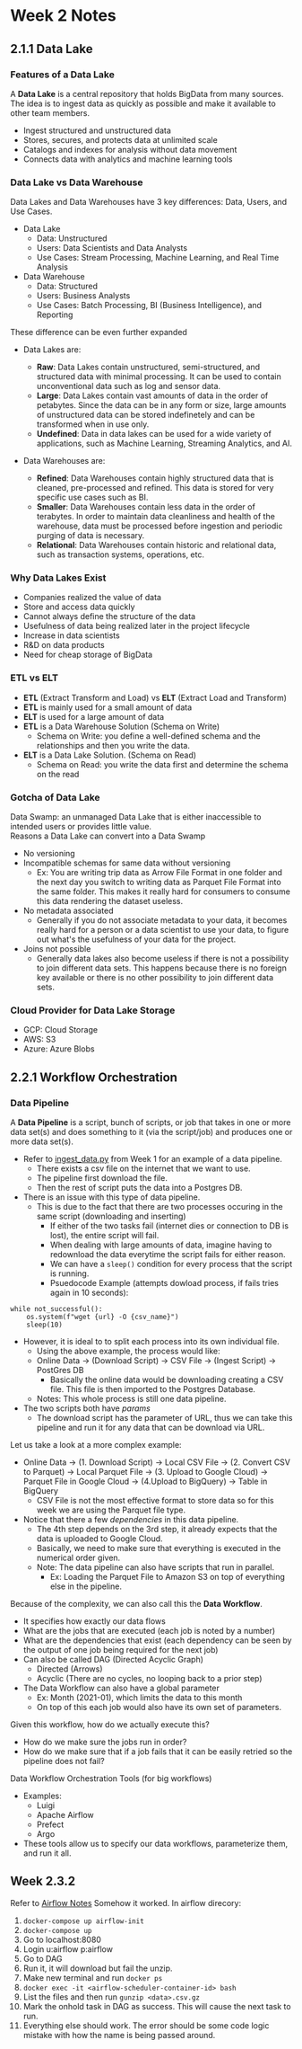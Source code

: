 # Week 2 Notes
## 2.1.1 Data Lake
### Features of a Data Lake
A **Data Lake** is a central repository that holds BigData from many sources. The idea is to ingest data as quickly as possible and make it available to other team members.
- Ingest structured and unstructured data
- Stores, secures, and protects data at unlimited scale
- Catalogs and indexes for analysis without data movement
- Connects data with analytics and machine learning tools

### Data Lake vs Data Warehouse
Data Lakes and Data Warehouses have 3 key differences: Data, Users, and Use Cases.
- Data Lake
    - Data: Unstructured
    - Users: Data Scientists and Data Analysts
    - Use Cases: Stream Processing, Machine Learning, and Real Time Analysis
- Data Warehouse
    - Data: Structured
    - Users: Business Analysts
    - Use Cases: Batch Processing, BI (Business Intelligence), and Reporting

These difference can be even further expanded
- Data Lakes are:
    - **Raw**: Data Lakes contain unstructured, semi-structured, and structured data with minimal processing. It can be used to contain unconventional data such as log and sensor data.
    - **Large**: Data Lakes contain vast amounts of data in the order of petabytes. Since the data can be in any form or size, large amounts of unstructured data can be stored indefinetely and can be transformed when in use only.
    - **Undefined**: Data in data lakes can be used for a wide variety of applications, such as Machine Learning, Streaming Analytics, and AI.

- Data Warehouses are:
    - **Refined**: Data Warehouses contain highly structured data that is cleaned, pre-processed and refined. This data is stored for very specific use cases such as BI.
    - **Smaller**: Data Warehouses contain less data in the order of terabytes. In order to maintain data cleanliness and health of the warehouse, data must be processed before ingestion and periodic purging of data is necessary.
    - **Relational**: Data Warehouses contain historic and relational data, such as transaction systems, operations, etc.

### Why Data Lakes Exist
- Companies realized the value of data
- Store and access data quickly
- Cannot always define the structure of the data
- Usefulness of data being realized later in the project lifecycle
- Increase in data scientists
- R&D on data products
- Need for cheap storage of BigData

### ETL vs ELT
- **ETL** (Extract Transform and Load) vs **ELT** (Extract Load and Transform)
- **ETL** is mainly used for a small amount of data
- **ELT** is used for a large amount of data
- **ETL** is a Data Warehouse Solution (Schema on Write)
    - Schema on Write: you define a well-defined schema and the relationships and then you write the data.
-  **ELT** is a Data Lake Solution. (Schema on Read)
    - Schema on Read: you write the data first and determine the schema on the read

### Gotcha of Data Lake
Data Swamp: an unmanaged Data Lake that is either inaccessible to intended users or provides little value.\
Reasons a Data Lake can convert into a Data Swamp
- No versioning
- Incompatible schemas for same data without versioning
    - Ex: You are writing trip data as Arrow File Format in one folder and the next day you switch to writing data as Parquet File Format into the same folder. This makes it really hard for consumers to consume this data rendering the dataset useless.
- No metadata associated
    - Generally if you do not associate metadata to your data, it becomes really hard for a person or a data scientist to use your data, to figure out what's the usefulness of your data for the project.
- Joins not possible
    - Generally data lakes also become useless if there is not a possibility to join different data sets. This happens because there is no foreign key available or there is no other possibility to join different data sets.

### Cloud Provider for Data Lake Storage
- GCP: Cloud Storage
- AWS: S3
- Azure: Azure Blobs

## 2.2.1 Workflow Orchestration
### Data Pipeline
A **Data Pipeline** is a script, bunch of scripts, or job that takes in one or more data set(s) and does something to it (via the script/job) and produces one or more data set(s).
- Refer to [ingest_data.py](https://github.com/rahulchaky/data-eng-camp/blob/main/week_1_basics_n_setup/docker_sql/ingest_data.py) from Week 1 for an example of a data pipeline.
    - There exists a csv file on the internet that we want to use.
    - The pipeline first download the file.
    - Then the rest of script puts the data into a Postgres DB.
- There is an issue with this type of data pipeline.
    - This is due to the fact that there are two processes occuring in the same script (downloading and inserting)
        - If either of the two tasks fail (internet dies or connection to DB is lost), the entire script will fail.
        - When dealing with large amounts of data, imagine having to redownload the data everytime the script fails for either reason.
        - We can have a `sleep()` condition for every process that the script is running.
        - Psuedocode Example (attempts dowload process, if fails tries again in 10 seconds):
```
while not_successful():
    os.system(f"wget {url} -O {csv_name}")
    sleep(10)
```
- However, it is ideal to to split each process into its own individual file.
    - Using the above example, the process would like:
    - Online Data -> (Download Script) -> CSV File -> (Ingest Script) -> PostGres DB
        - Basically the online data would be downloading creating a CSV file. This file is then imported to the Postgres Database.
    - Notes: This whole process is still one data pipeline.
- The two scripts both have *params*
    - The download script has the parameter of URL, thus we can take this pipeline and run it for any data that can be download via URL.

Let us take a look at a more complex example:
- Online Data -> (1. Download Script) -> Local CSV File -> (2. Convert CSV to Parquet) -> Local Parquet File -> (3. Upload to Google Cloud) -> Parquet File in Google Cloud -> (4.Upload to BigQuery) -> Table in BigQuery
    - CSV File is not the most effective format to store data so for this week we are using the Parquet file type.
- Notice that there a few *dependencies* in this data pipeline.
    - The 4th step depends on the 3rd step, it already expects that the data is uploaded to Google Cloud.
    - Basically, we need to make sure that everything is executed in the numerical order given.
    - Note: The data pipeline can also have scripts that run in parallel.
        - Ex: Loading the Parquet File to Amazon S3 on top of everything else in the pipeline.

Because of the complexity, we can also call this the **Data Workflow**.
- It specifies how exactly our data flows
- What are the jobs that are executed (each job is noted by a number)
- What are the dependencies that exist (each dependency can be seen by the output of one job being required for the next job)
- Can also be called DAG (Directed Acyclic Graph)
    - Directed (Arrows)
    - Acyclic (There are no cycles, no looping back to a prior step)
- The Data Workflow can also have a global parameter
    - Ex: Month (2021-01), which limits the data to this month
    - On top of this each job would also have its own set of parameters.

Given this workflow, how do we actually execute this?
- How do we make sure the jobs run in order?
- How do we make sure that if a job fails that it can be easily retried so the pipeline does not fail?


Data Workflow Orchestration Tools (for big workflows)
- Examples:
    - Luigi
    - Apache Airflow
    - Prefect
    - Argo
- These tools allow us to specify our data workflows, parameterize them, and run it all.

## Week 2.3.2
Refer to [Airflow Notes](https://github.com/rahulchaky/data-eng-camp/tree/main/week_2_data_ingestion/airflow/docs/1_concepts.md)
Somehow it worked. In airflow direcory:
1. `docker-compose up airflow-init`
2. `docker-compose up`
3. Go to localhost:8080
4. Login u:airflow p:airflow
5. Go to DAG
6. Run it, it will download but fail the unzip.
7. Make new terminal and run `docker ps`
8. `docker exec -it <airflow-scheduler-container-id> bash`
9. List the files and then run `gunzip <data>.csv.gz`
10. Mark the onhold task in DAG as success. This will cause the next task to run.
11. Everything else should work.
The error should be some code logic mistake with how the name is being passed around.